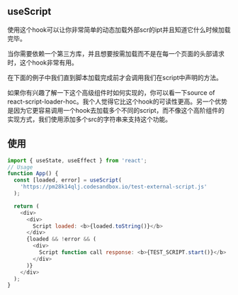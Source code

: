 ## useScript

使用这个hook可以让你非常简单的动态加载外部scr的ipt并且知道它什么时候加载完毕。

当你需要依赖一个第三方库，并且想要按需加载而不是在每一个页面的头部请求时，这个hook非常有用。

在下面的例子中我们直到脚本加载完成前才会调用我们在script中声明的方法。

如果你有兴趣了解一下这个高级组件时如何实现的，你可以看一下source of react-script-loader-hoc。我个人觉得它比这个hook的可读性更高。另一个优势是因为它更容易调用一个hook去加载多个不同的script，而不像这个高阶组件的实现方式，我们使用添加多个src的字符串来支持这个功能。

## 使用
```javascript
import { useState, useEffect } from 'react';
// Usage
function App() {
  const [loaded, error] = useScript(
    'https://pm28k14qlj.codesandbox.io/test-external-script.js'
  );

  return (
    <div>
      <div>
        Script loaded: <b>{loaded.toString()}</b>
      </div>
      {loaded && !error && (
        <div>
          Script function call response: <b>{TEST_SCRIPT.start()}</b>
        </div>
      )}
    </div>
  );
}
```